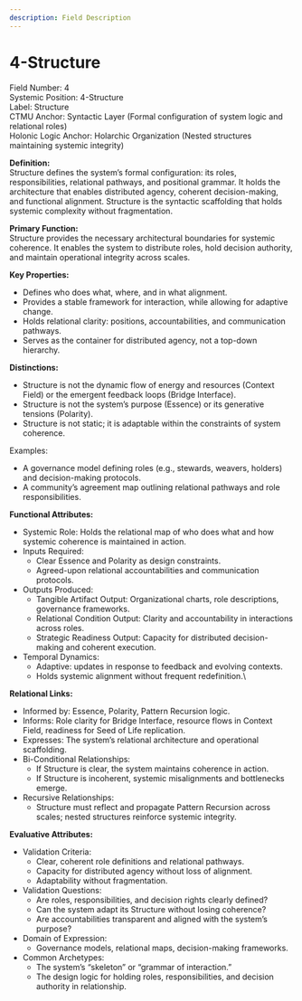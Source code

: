 ```yaml
---
description: Field Description
---
```


# 4-Structure

Field Number: 4\
Systemic Position: 4-Structure\
Label: Structure\
CTMU Anchor: Syntactic Layer (Formal configuration of system logic and relational roles)\
Holonic Logic Anchor: Holarchic Organization (Nested structures maintaining systemic integrity)

**Definition:**\
Structure defines the system’s formal configuration: its roles, responsibilities, relational pathways, and positional grammar. It holds the architecture that enables distributed agency, coherent decision-making, and functional alignment. Structure is the syntactic scaffolding that holds systemic complexity without fragmentation.

**Primary Function:**\
Structure provides the necessary architectural boundaries for systemic coherence. It enables the system to distribute roles, hold decision authority, and maintain operational integrity across scales.

**Key Properties:**

* Defines who does what, where, and in what alignment.
* Provides a stable framework for interaction, while allowing for adaptive change.
* Holds relational clarity: positions, accountabilities, and communication pathways.
* Serves as the container for distributed agency, not a top-down hierarchy.

**Distinctions:**

* Structure is not the dynamic flow of energy and resources (Context Field) or the emergent feedback loops (Bridge Interface).
* Structure is not the system’s purpose (Essence) or its generative tensions (Polarity).
* Structure is not static; it is adaptable within the constraints of system coherence.

Examples:

* A governance model defining roles (e.g., stewards, weavers, holders) and decision-making protocols.
* A community’s agreement map outlining relational pathways and role responsibilities.

**Functional Attributes:**

* Systemic Role: Holds the relational map of who does what and how systemic coherence is maintained in action.
* Inputs Required:
  * Clear Essence and Polarity as design constraints.
  * Agreed-upon relational accountabilities and communication protocols.
* Outputs Produced:
  * Tangible Artifact Output: Organizational charts, role descriptions, governance frameworks.
  * Relational Condition Output: Clarity and accountability in interactions across roles.
  * Strategic Readiness Output: Capacity for distributed decision-making and coherent execution.
* Temporal Dynamics:
  * Adaptive: updates in response to feedback and evolving contexts.
  * Holds systemic alignment without frequent redefinition.\


**Relational Links:**

* Informed by: Essence, Polarity, Pattern Recursion logic.
* Informs: Role clarity for Bridge Interface, resource flows in Context Field, readiness for Seed of Life replication.
* Expresses: The system’s relational architecture and operational scaffolding.
* Bi-Conditional Relationships:
  * If Structure is clear, the system maintains coherence in action.
  * If Structure is incoherent, systemic misalignments and bottlenecks emerge.
* Recursive Relationships:
  * Structure must reflect and propagate Pattern Recursion across scales; nested structures reinforce systemic integrity.

**Evaluative Attributes:**

* Validation Criteria:
  * Clear, coherent role definitions and relational pathways.
  * Capacity for distributed agency without loss of alignment.
  * Adaptability without fragmentation.
* Validation Questions:
  * Are roles, responsibilities, and decision rights clearly defined?
  * Can the system adapt its Structure without losing coherence?
  * Are accountabilities transparent and aligned with the system’s purpose?
* Domain of Expression:
  * Governance models, relational maps, decision-making frameworks.
* Common Archetypes:
  * The system’s “skeleton” or “grammar of interaction.”
  * The design logic for holding roles, responsibilities, and decision authority in relationship.
